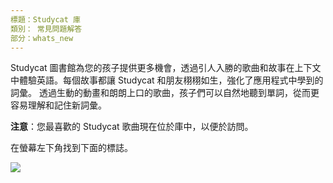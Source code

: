 ```yaml
---
標題：Studycat 庫
類別： 常見問題解答
部分：whats_new
---
```

Studycat 圖書館為您的孩子提供更多機會，透過引人入勝的歌曲和故事在上下文中體驗英語。每個故事都讓 Studycat 和朋友栩栩如生，強化了應用程式中學到的詞彙。 透過生動的動畫和朗朗上口的歌曲，孩子們可以自然地聽到單詞，從而更容易理解和記住新詞彙。  
  
**注意**：您最喜歡的 Studycat 歌曲現在位於庫中，以便於訪問。 


在螢幕左下角找到下面的標誌。 


  
![](https://help.Studycat.com/hc/article_attachments/40392062985497)
